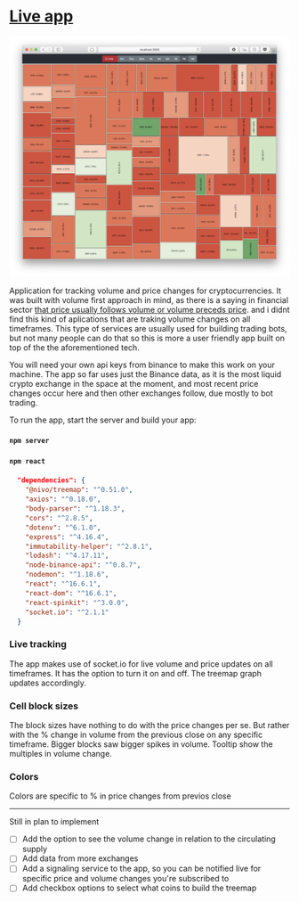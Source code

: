 
# [Live app](https://binancevol.herokuapp.com/)

![demo](/src/img/layout.png)

Application for tracking volume and price changes for cryptocurrencies. It was built with volume first approach in mind, as there is a saying in financial sector [that price usually follows volume or volume preceds price](https://www.investopedia.com/articles/technical/02/010702.asp). and i didnt find this kind of aplications that are traking volume changes on all timeframes. This type of services are usually used for building trading bots, but not many people can do that so this is more a user friendly app built on top of the the aforementioned tech.

You will need your own api keys from binance to make this work on your machine. The app so far uses just the Binance data, as it is the most liquid crypto exchange in the space at the moment, and most recent price changes occur here and then other exchanges follow, due mostly to bot trading.

To run the app, start the server and build your app:

#### `npm server`

#### `npm react`

```json
  "dependencies": {
    "@nivo/treemap": "^0.51.0",
    "axios": "^0.18.0",
    "body-parser": "^1.18.3",
    "cors": "^2.8.5",
    "dotenv": "^6.1.0",
    "express": "^4.16.4",
    "immutability-helper": "^2.8.1",
    "lodash": "^4.17.11",
    "node-binance-api": "^0.8.7",
    "nodemon": "^1.18.6",
    "react": "^16.6.1",
    "react-dom": "^16.6.1",
    "react-spinkit": "^3.0.0",
    "socket.io": "^2.1.1"
  }
```

### Live tracking

The app makes use of socket.io for live volume and price updates on all timeframes. It has the option to turn it on and off. The treemap graph updates accordingly.

### Cell block sizes

The block sizes have nothing to do with the price changes per se. But rather with the % change in volume from the previous close on any specific timeframe. Bigger blocks saw bigger spikes in volume. Tooltip show the multiples in volume change.

### Colors

Colors are specific to % in price changes from previos close

___

Still in plan to implement

- [ ] Add the option to see the volume change in relation to the circulating supply
- [ ] Add data from more exchanges
- [ ] Add a signaling service to the app, so you can be notified live for specific price and volume changes you're subscribed to
- [ ] Add checkbox options to select what coins to build the treemap
